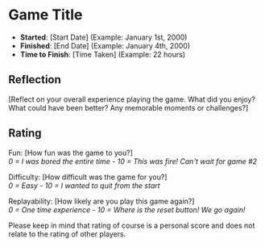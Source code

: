 # Game Title

- **Started**: [Start Date] (Example: January 1st, 2000)
- **Finished**: [End Date] (Example: January 4th, 2000)
- **Time to Finish**: [Time Taken] (Example: 22 hours)

## Reflection
[Reflect on your overall experience playing the game. What did you enjoy? What could have been better? Any memorable moments or challenges?]

## Rating
Fun: [How fun was the game to you?]  
*0 = I was bored the entire time - 10 = This was fire! Can't wait for game #2*  

Difficulty: [How difficult was the game for you?]  
*0 = Easy - 10 = I wanted to quit from the start*  

Replayability: [How likely are you play this game again?]  
*0 = One time experience - 10 = Where is the reset button! We go again!*

Please keep in mind that rating of course is a personal score and does not relate to the rating of other players.
